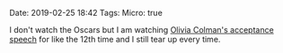Date: 2019-02-25 18:42
Tags: 
Micro: true

I don't watch the Oscars but I am watching [Olivia Colman's acceptance speech](https://www.youtube.com/watch?v=hy8z_Tq_VHo) for like the 12th time and I still tear up every time.
